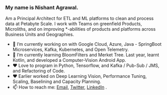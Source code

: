 ### My name is Nishant Agrawal. 

Am a Principal Architect for ETL and ML platforms to clean and process data at Petabyte Scale. I work with Teams on greenfield Products, Microliths, and on improving *-abilities of products and platforms across Business Units and Geographies.

- 🔭 I’m currently working on with Google Cloud, Azure, Java - SpringBoot Microservices, Kafka, Kubernetes, and Open Telemetry.
- 🌱 I’m currently learning BloomFilters and Merket Tree. Last year, learnt Kotlin, and developed a Computer-Vision Android App.
- ❤️ Love to program in Python, Tensorflow, and Kafka / Pub-Sub / JMS, and Refactoring of Code. 
- ❤️ Earlier worked on Deep Learning Vision, Performance Tuning, Scaling, Baselining and Capacity Planning.
- 📫 How to reach me: [Email](mailto:root.nishi@gmail.com), [Twitter](https://twitter.com/tachyo9), [LinkedIn](https://www.linkedin.com/in/agrawalnishant/) .

<!--
**agrawalnishant/agrawalnishant** is a ✨ _special_ ✨ repository because its `README.md` (this file) appears on your GitHub profile.

Here are some ideas to get you started:

- 🔭 I’m currently working on with Google Cloud, Azure, Java - SpringBoot Microservices, Kafka, Kubernetes, and flavours of Open Telemetry.
- 🌱 I’m currently learning BloomFilters and Merket Tree.
- 👯 I’m looking to collaborate on 
- 🤔 I’m looking for help with ...
- 💬 Ask me about ...
- 📫 How to reach me: ...
- 😄 Pronouns: ...
- ⚡ Fun fact: ...
-->
